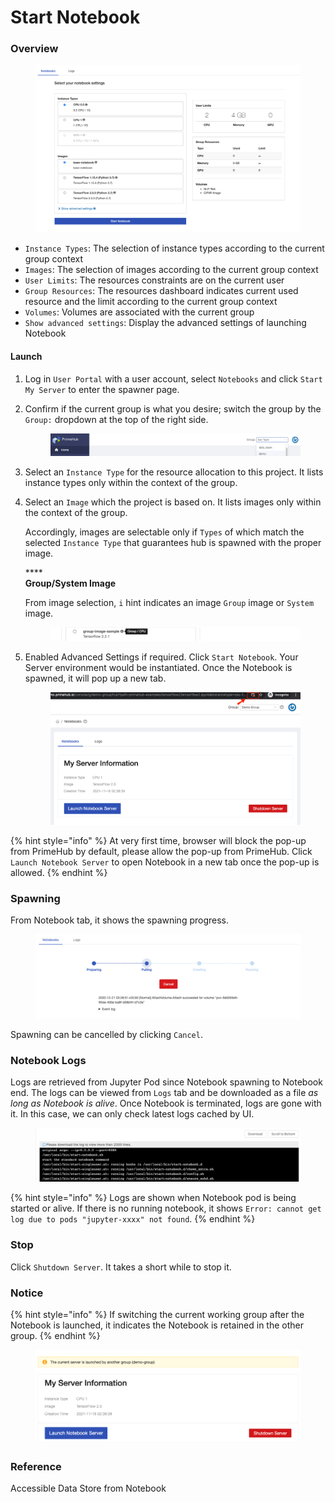 # Start Notebook

### Overview

<figure><img src="../../.gitbook/assets/spawner_v310.png" alt=""><figcaption></figcaption></figure>

* `Instance Types`: The selection of instance types according to the current group context
* `Images`: The selection of images according to the current group context
* `User Limits`: The resources constraints are on the current user
* `Group Resources`: The resources dashboard indicates current used resource and the limit according to the current group context
* `Volumes`: Volumes are associated with the current group
* `Show advanced settings`: Display the advanced settings of launching Notebook

#### Launch

1. Log in `User Portal` with a user account, select `Notebooks` and click `Start My Server` to enter the spawner page.
2.  Confirm if the current group is what you desire; switch the group by the `Group:` dropdown at the top of the right side.

    <figure><img src="../../.gitbook/assets/group_context.png" alt=""><figcaption></figcaption></figure>
3. Select an `Instance Type` for the resource allocation to this project. It lists instance types only within the context of the group.
4.  Select an `Image` which the project is based on. It lists images only within the context of the group.

    Accordingly, images are selectable only if `Types` of which match the selected `Instance Type` that guarantees hub is spawned with the proper image.

    ****\
    **Group/System Image**

    From image selection, `i` hint indicates an image `Group` image or `System` image.

    <figure><img src="../../.gitbook/assets/group-image-hint (1).png" alt=""><figcaption></figcaption></figure>
5.  Enabled Advanced Settings if required. Click `Start Notebook`. Your Server environment would be instantiated. Once the Notebook is spawned, it will pop up a new tab.

    <figure><img src="../../.gitbook/assets/v39-jupyter-popup-block.png" alt=""><figcaption></figcaption></figure>

{% hint style="info" %}
At very first time, browser will block the pop-up from PrimeHub by default, please allow the pop-up from PrimeHub. Click `Launch Notebook Server` to open Notebook in a new tab once the pop-up is allowed.
{% endhint %}

### Spawning

From Notebook tab, it shows the spawning progress.

<figure><img src="../../.gitbook/assets/spawner_cancel_v33.png" alt=""><figcaption></figcaption></figure>

Spawning can be cancelled by clicking `Cancel`.

### Notebook Logs

Logs are retrieved from Jupyter Pod since Notebook spawning to Notebook end. The logs can be viewed from `Logs` tab and be downloaded as a file _as long as Notebook is alive_. Once Notebook is terminated, logs are gone with it. In this case, we can only check latest logs cached by UI.

<figure><img src="../../.gitbook/assets/spawner_log.png" alt=""><figcaption></figcaption></figure>

{% hint style="info" %}
Logs are shown when Notebook pod is being started or alive. If there is no running notebook, it shows `Error: cannot get log due to pods "jupyter-xxxx" not found`.
{% endhint %}

### Stop

Click `Shutdown Server`. It takes a short while to stop it.

### Notice

{% hint style="info" %}
If switching the current working group after the Notebook is launched, it indicates the Notebook is retained in the other group.
{% endhint %}

<figure><img src="../../.gitbook/assets/v39-jupyter-other-group.png" alt=""><figcaption></figcaption></figure>

### Reference

Accessible Data Store from Notebook
